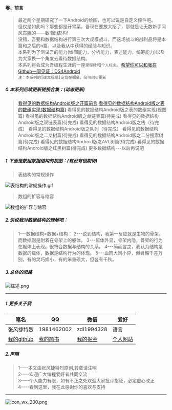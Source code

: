 #### 零、前言
>最近两个星期研究了一下Android的绘图，也可以说是自定义控件吧。  
但仅是如此吗？那些都是开胃菜，吾现在要放大招了，那就是让无数新手闻风丧胆的——数!据!结!构!  
没错，吾要和数据结构进行第三次大规模战斗，而这场战斗的战利品将是本篇和之后的n篇，以及我从中获得的经验与知识。  
本系列为了测试吾的能力(绘图能力，分析能力，表述能力，统筹能力)以及为大家换一个角度去看待数据结构。   
本系列将会成为吾编程生涯的一座`里程碑`和`个人标志`。[希望你可以和我在Github一同见证：DS4Android](https://github.com/toly1994328/DS4Android)  
`注：本系列的[捷文规范]定位在掘金，简书同步更新`


##### 0.本系列后续更新链接合集：(动态更新)
>[看得见的数据结构Android版之开篇前言](https://juejin.im/post/5bf52228e51d4542fc64d92f)
[看得见的数据结构Android版之表的数组实现(数据结构篇)](https://juejin.im/post/5bf626c5e51d450d5441721d)
看得见的数据结构Android版之表的数组实现(视图篇)
看得见的数据结构Android版之单链表篇(待完成)
看得见的数据结构Android版之双链表篇(待完成)
看得见的数据结构Android版之栈（待完成）
看得见的数据结构Android版之队列（待完成）
看得见的数据结构Android版之二叉树篇(待完成)
看得见的数据结构Android版之二分搜索树篇(待完成)
看得见的数据结构Android版之AVL树篇(待完成)
看得见的数据结构Android版之红黑树篇(待完成)
更多数据结构---以后再说吧


##### 1.下面是数组数据结构的视图：(有没有很期待)

>表结构的常规操作

![表结构的常规操作.gif](https://upload-images.jianshu.io/upload_images/9414344-ec41a4b8c46a722f.gif?imageMogr2/auto-orient/strip)

>数组的扩容与缩容

![数组的扩容与缩容](https://upload-images.jianshu.io/upload_images/9414344-cd9e34edd4e06e31.gif?imageMogr2/auto-orient/strip)

##### 2.说说我对数据结构的理解吧：
>1---数据结构=数据+结构：
2---说到结构，我第一反应就是生物的骨架，而数据则是附着在骨架上的躯体。
3---躯体外显，骨架内隐，骨架的行为在躯体上表现。很符合数据与结构的关系。
4---简而言之，我认为结构是数据的载体，数据是结构行为的体现。
5---血肉大同小异，但骨骼千差万别，有的灵巧娇小，有的笨重硕大，但各有千秋。




##### 3.总体的思路

![综述.png](https://upload-images.jianshu.io/upload_images/9414344-99a900ad5ffc4ac5.png?imageMogr2/auto-orient/strip%7CimageView2/2/w/1240)

---

##### 1.更多关于我

笔名 | QQ|微信|爱好
---|---|---|---|
张风捷特烈 | 1981462002|zdl1994328|语言
 [我的github](https://github.com/toly1994328)|[我的简书](https://www.jianshu.com/u/e4e52c116681)|[我的掘金](https://juejin.im/user/5b42c0656fb9a04fe727eb37)|[个人网站](http://www.toly1994.com)

##### 2.声明
>1----本文由张风捷特烈原创,转载请注明  
2----欢迎广大编程爱好者共同交流  
3----个人能力有限，如有不正之处欢迎大家批评指证，必定虚心改正   
4----看到这里，我在此感谢你的喜欢与支持

---

![icon_wx_200.png](https://upload-images.jianshu.io/upload_images/9414344-8a0c95a090041a0d.png?imageMogr2/auto-orient/strip%7CimageView2/2/w/1240)